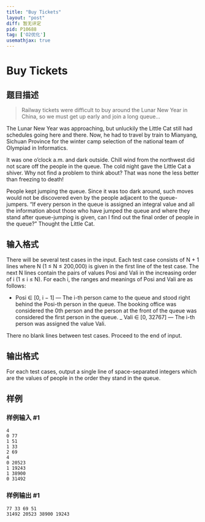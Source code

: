 ```yaml
---
title: "Buy Tickets"
layout: "post"
diff: 暂无评定
pid: P10688
tag: ['O2优化']
usemathjax: true
---
```


# Buy Tickets
## 题目描述

> Railway tickets were difficult to buy around the Lunar New Year in China, so we must get up early and join a long queue…

The Lunar New Year was approaching, but unluckily the Little Cat still had schedules going here and there. Now, he had to travel by train to Mianyang, Sichuan Province for the winter camp selection of the national team of Olympiad in Informatics.

It was one o’clock a.m. and dark outside. Chill wind from the northwest did not scare off the people in the queue. The cold night gave the Little Cat a shiver. Why not find a problem to think about? That was none the less better than freezing to death!

People kept jumping the queue. Since it was too dark around, such moves would not be discovered even by the people adjacent to the queue-jumpers. “If every person in the queue is assigned an integral value and all the information about those who have jumped the queue and where they stand after queue-jumping is given, can I find out the final order of people in the queue?” Thought the Little Cat.
## 输入格式

There will be several test cases in the input. Each test case consists of N + 1 lines where N (1 ≤ N ≤ 200,000) is given in the first line of the test case. The next N lines contain the pairs of values Posi and Vali in the increasing order of i (1 ≤ i ≤ N). For each i, the ranges and meanings of Posi and Vali are as follows:

- Posi ∈ [0, i − 1] — The i-th person came to the queue and stood right behind the Posi-th person in the queue. The booking office was considered the 0th person and the person at the front of the queue was considered the first person in the queue.
_ Vali ∈ [0, 32767] — The i-th person was assigned the value Vali.

There no blank lines between test cases. Proceed to the end of input.
## 输出格式

For each test cases, output a single line of space-separated integers which are the values of people in the order they stand in the queue.
## 样例

### 样例输入 #1
```
4
0 77
1 51
1 33
2 69
4 
0 20523
1 19243
1 38900
0 31492
```
### 样例输出 #1
```
77 33 69 51
31492 20523 38900 19243
```

